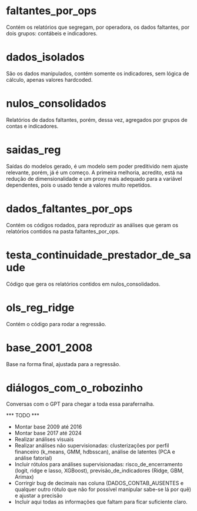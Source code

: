 # faltantes_por_ops
Contém os relatórios que segregam, por operadora, os dados faltantes, por dois grupos: contábeis e indicadores.

# dados_isolados
São os dados manipulados, contém somente os indicadores, sem lógica de cálculo, apenas valores hardcoded.

# nulos_consolidados
Relatórios de dados faltantes, porém, dessa vez, agregados por grupos de contas e indicadores.

# saidas_reg
Saídas do modelos gerado, é um modelo sem poder preditivido nem ajuste relevante, porém, já é um começo.
A primeira melhoria, acredito, está na redução de dimensionalidade e um proxy mais adequado para a variável dependentes, pois o usado tende a valores muito repetidos.

# dados_faltantes_por_ops
Contém os códigos rodados, para reproduzir as análises que geram os relatórios contidos na pasta faltantes_por_ops.

# testa_continuidade_prestador_de_saude
Código que gera os relatórios contidos em nulos_consolidados.

# ols_reg_ridge
Contém o código para rodar a regressão.

# base_2001_2008
Base na forma final, ajustada para a regressão.

# diálogos_com_o_robozinho
Conversas com o GPT para chegar a toda essa parafernalha.

*** TODO ***
- Montar base 2009 até 2016 
- Montar base 2017 até 2024 
- Realizar análises visuais 
- Realizar análises não supervisionadas: clusterizações por perfil financeiro (k_means, GMM, hdbsscan), análise de latentes (PCA e análise fatorial) 
- Incluir rótulos para análises supervisionadas: risco_de_encerramento (logit, ridge e lasso, XGBoost), previsão_de_indicadores (Ridge, GBM, Arimax)  
- Corrirgir bug de decimais nas coluna (DADOS_CONTAB_AUSENTES e qualquer outro rótulo que não for possível manipular sabe-se lá por quê) e ajustar a precisão
- Incluir aqui todas as informações que faltam para ficar suficiente claro. 
